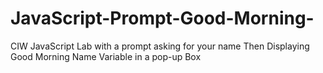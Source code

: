 # JavaScript-Prompt-Good-Morning-
CIW JavaScript Lab with a prompt asking for your name Then Displaying Good Morning Name Variable in a pop-up Box

